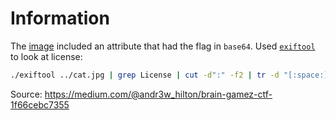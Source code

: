 # Information

The [image](cat.jpg) included an attribute that had the flag in `base64`. Used [`exiftool`](https://exiftool.org/) to look at license:

```bash
./exiftool ../cat.jpg | grep License | cut -d":" -f2 | tr -d "[:space:]" | base64 -d
```

Source: https://medium.com/@andr3w_hilton/brain-gamez-ctf-1f66cebc7355
